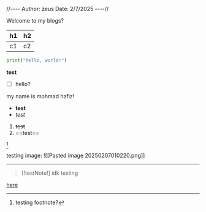 
//----
Author: zeus
Date: 2/7/2025
----//

Welcome to my blogs?


| h1  | h2  |
| --- | --- |
| c1  | c2  |
```python
print("hello, world!")
```

**test**
- [ ] hello?

my name is mohmad hafiz!

- **test**
- *test*
1. ~~test~~
2. ==test==


[^1]

testing image:
![[Pasted image 20250207010220.png]]

---


> [!testNote!] idk
> testing

[here](http://google.com)

[^1]: testing footnote?
